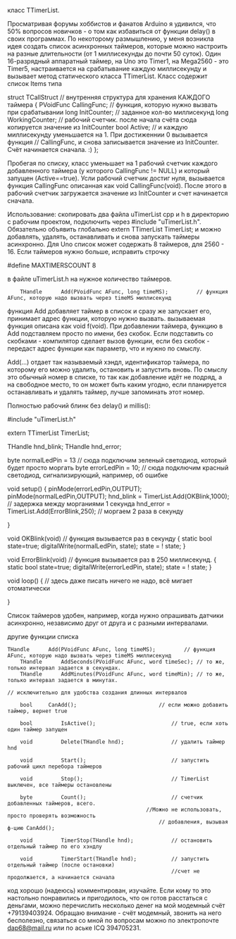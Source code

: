 класс TTimerList.

Просматривая форумы хоббистов и фанатов Arduino я удивился, что 50% вопросов новичков - о том как избавиться от функции delay() в своих программах.  По некоторому размышлению, у меня возникла идея создать список асинхронных таймеров, которые можно настроить на разные длительности (от 1 миллисекунды до почти 50 суток).  Один 16-разрядный аппаратный таймер, на Uno это Timer1, на Mega2560 - это Timer5, настраивается на срабатывание каждую миллисекунду и вызывает метод статического класса TTimerList.  Класс содержит список Items типа 

struct TCallStruct					    // внутренняя структура для хранения КАЖДОГО таймера
{
	PVoidFunc	CallingFunc;			// функция, которую нужно вызвать при срабатывании
	long		InitCounter;			// заданное кол-во миллисекунд
	long		WorkingCounter;			// рабочий счетчик. после начала счёта сюда копируется значение из InitCounter
	bool        Active;	  			    // и каждую миллисекунду уменьшается на 1. При достиженнии 0 вызывается функция 
							            // CallingFunc, и снова записывается значение из InitCounter. Счёт начинается сначала. :)
};

Пробегая по списку, класс уменьшает на 1 рабочий счетчик каждого добавленного таймера (у которого CallingFunc != NULL) и который запущен (Active==true). Усли рабочий счетчик достиг нуля, вызывается функция CallingFunc описанная как void CallingFunc(void). После этого в рабочий счетчик загружается значение из InitCounter и счет начинается сначала.

Использование: скопировать два файла uTimerList cpp и h в директорию с рабочим проектом, подключить через #include "uTimerList.h". Обязательно объявить глобально extern TTimerList TimerList; и можно добавлять, удалять, останавливать и снова запускать таймеры асинхронно.
Для Uno список может содержать 8 таймеров, для 2560 - 16. Если таймеров нужно больше, исправить строчку 

 #define     MAXTIMERSCOUNT		8		
 
 в файле uTimerList.h на нужное количество таймеров.  
 
    	THandle      Add(PVoidFunc AFunc, long timeMS);	        // функция AFunc, которую надо вызвать через timeMS миллисекунд

 
 функция Add добавляет таймер в список и сразу же запускает его, принимает адрес функции, которую нужно вызвать.
 вызываемая функция описана как void f(void). При добавлении таймера, функцию в Add подставляем просто по имени, без скобок. Если подставить со скобками - компилятор сделает вызов функции, если без скобок - передаст адрес функции как параметр, что и нужно по смыслу. 
 
 Add(...)  отдает так называемый хэндл, идентификатор таймера, по которому его можно удалить, остановить и запустить вновь. По смыслу это обычный номер в списке, то так как добавление идёт не подряд, а на свободное место, то он может быть каким угодно, если планируется останавливать и удалять таймер, лучше запоминать этот номер. 
 
 Полностью рабочий блинк без delay() и millis():
 
#include "uTimerList.h"

extern TTimerList TimerList;

THandle hnd_blink;
THandle hnd_error;

byte    normalLedPin = 13   // сюда подключим зеленый светодиод, который будет просто моргать
byte    errorLedPin = 10;   // сюда подключим красный светодиод, сигнализирующий, например, об ошибке

void setup() {
  pinMode(errorLedPin,OUTPUT);
  pinMode(normalLedPin,OUTPUT);
  hnd_blink = TimerList.Add(OKBlink,1000);  // задержка между морганиями 1 секунда
  hnd_error = TimerList.Add(ErrorBlink,250); // моргаем 2 раза в секунду
  

}

void OKBlink(void)    // функция вызывается раз в секунду
{
  static bool state=true;
  digitalWrite(normalLedPin, state);
  state = ! state;
}

void ErrorBlink(void)  // функция вызывается раз в 250 миллисекунд.
{
  static bool state=true;
  digitalWrite(errorLedPin, state);
  state = ! state;
}


void loop() {
  // здесь даже писать ничего не надо, всё мигает отоматически

}



Список таймеров удобен, например, когда нужно опрашивать датчики асинхронно, независимо друг от друга и с разными интервалами. 

другие функции списка

   	THandle      Add(PVoidFunc AFunc, long timeMS);	        // функция AFunc, которую надо вызвать через timeMS миллисекунд
		THandle      AddSeconds(PVoidFunc AFunc, word timeSec); // то же, только интервал задается в секундах. 
		THandle      AddMinutes(PVoidFunc AFunc, word timeMin); // то же, только интервал задается в минутах. 
                        														        // исключительно для удобства создания длинных интервалов 

		bool     CanAdd();                          // если можно добавить таймер, вернет true

		bool		 IsActive();                        // true, если хоть один таймер запущен

		void		 Delete(THandle hnd);               // удалить таймер hnd

		void		 Start();                           // запустить рабочий цикл перебора таймеров

		void		 Stop();                            // TimerList выключен, все таймеры остановлены

		byte		 Count();                           // счетчик добавленных таймеров, всего. 
                                                //Можно не использовать, просто проверять возможность
		                                            // добавления, вызывая ф-цию CanAdd();

		void         TimerStop(THandle hnd);            // остановить отдельный таймер по его хэндлу

		void         TimerStart(THandle hnd);           // запустить отдельный таймер (после остановки) 
		                                                //счет не продолжается, а начинается сначала



код хорошо (надеюсь) комментирован, изучайте. 
Если кому то это настольно понравились и пригодилось, что он готов расстаться с деньгами, можно перечислить несколько денег 
на мой модемный счёт +79139403924.  Обращаю внимание - счёт модемный, звонить на него бесполезно, связаться со мной по вопросам можно по электропочте dap68@mail.ru  или по аське ICQ 394705231.
